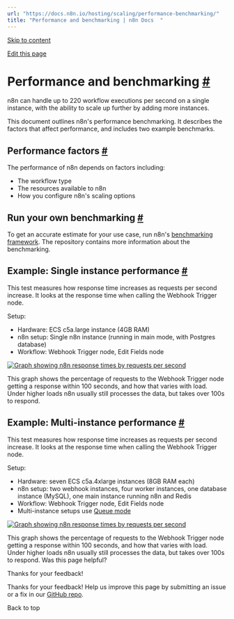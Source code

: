 ```yaml
---
url: "https://docs.n8n.io/hosting/scaling/performance-benchmarking/"
title: "Performance and benchmarking | n8n Docs  "
---
```


[Skip to content](https://docs.n8n.io/hosting/scaling/performance-benchmarking/#performance-and-benchmarking)

[Edit this page](https://github.com/n8n-io/n8n-docs/edit/main/docs/hosting/scaling/performance-benchmarking.md "Edit this page")

# Performance and benchmarking [\#](https://docs.n8n.io/hosting/scaling/performance-benchmarking/\#performance-and-benchmarking "Permanent link")

n8n can handle up to 220 workflow executions per second on a single instance, with the ability to scale up further by adding more instances.

This document outlines n8n's performance benchmarking. It describes the factors that affect performance, and includes two example benchmarks.

## Performance factors [\#](https://docs.n8n.io/hosting/scaling/performance-benchmarking/\#performance-factors "Permanent link")

The performance of n8n depends on factors including:

- The workflow type
- The resources available to n8n
- How you configure n8n's scaling options

## Run your own benchmarking [\#](https://docs.n8n.io/hosting/scaling/performance-benchmarking/\#run-your-own-benchmarking "Permanent link")

To get an accurate estimate for your use case, run n8n's [benchmarking framework](https://github.com/n8n-io/n8n/tree/master/packages/%40n8n/benchmark). The repository contains more information about the benchmarking.

## Example: Single instance performance [\#](https://docs.n8n.io/hosting/scaling/performance-benchmarking/\#example-single-instance-performance "Permanent link")

This test measures how response time increases as requests per second increase. It looks at the response time when calling the Webhook Trigger node.

Setup:

- Hardware: ECS c5a.large instance (4GB RAM)
- n8n setup: Single n8n instance (running in main mode, with Postgres database)
- Workflow: Webhook Trigger node, Edit Fields node

[![Graph showing n8n response times by requests per second](https://docs.n8n.io/_images/hosting/scaling/benchmarking-single-instance-100-250.png)](https://docs.n8n.io/_images/hosting/scaling/benchmarking-single-instance-100-250.png)

This graph shows the percentage of requests to the Webhook Trigger node getting a response within 100 seconds, and how that varies with load. Under higher loads n8n usually still processes the data, but takes over 100s to respond.

## Example: Multi-instance performance [\#](https://docs.n8n.io/hosting/scaling/performance-benchmarking/\#example-multi-instance-performance "Permanent link")

This test measures how response time increases as requests per second increase. It looks at the response time when calling the Webhook Trigger node.

Setup:

- Hardware: seven ECS c5a.4xlarge instances (8GB RAM each)
- n8n setup: two webhook instances, four worker instances, one database instance (MySQL), one main instance running n8n and Redis
- Workflow: Webhook Trigger node, Edit Fields node
- Multi-instance setups use [Queue mode](https://docs.n8n.io/hosting/scaling/queue-mode/)

[![Graph showing n8n response times by requests per second](https://docs.n8n.io/_images/hosting/scaling/benchmarking-multi-instance-500-2500.png)](https://docs.n8n.io/_images/hosting/scaling/benchmarking-multi-instance-500-2500.png)

This graph shows the percentage of requests to the Webhook Trigger node getting a response within 100 seconds, and how that varies with load. Under higher loads n8n usually still processes the data, but takes over 100s to respond.
Was this page helpful?






Thanks for your feedback!






Thanks for your feedback! Help us improve this page by submitting an issue or a fix in our [GitHub repo](https://github.com/n8n-io/n8n-docs).


Back to top